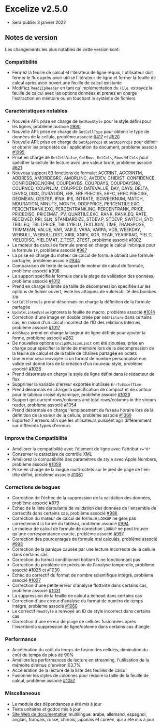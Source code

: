 # Excelize v2.5.0

* Sera publié: 3 janvier 2022

## Notes de version

Les changements les plus notables de cette version sont:

### Compatibilité

* Fermez la feuille de calcul et l'itérateur de ligne requis, l'utilisateur doit fermer le flux après avoir utilisé l'itérateur de ligne et fermer la feuille de calcul après avoir ouvert une feuille de calcul existante
* Modifiez `ReadZipReader` en tant qu'implémentation du `File`, extrayez la feuille de calcul avec les options données et prenez en charge l'extraction en mémoire ou en touchant le système de fichiers

### Caractéristiques notables

* Nouvelle API: prise en charge de `SetRowStyle` pour le style défini pour les lignes, problème associé [#990](https://github.com/xuri/excelize/issues/990)
* Nouvelle API: prise en charge de `GetCellType` pour obtenir le type de données de la cellule, problème associé [#417](https://github.com/xuri/excelize/issues/417) et [#520](https://github.com/xuri/excelize/issues/520)
* Nouvelle API: prise en charge de `SetAppProps` et `GetAppProps` pour définir et obtenir les propriétés de l'application de document, problème associé [#1095](https://github.com/xuri/excelize/issues/1095)
* Prise en charge de `GetCellValue`, `GetRows`, `GetCols`, `Rows` et `Cols` pour spécifier la cellule de lecture avec une valeur brute, problème associé [#621](https://github.com/xuri/excelize/issues/621)
* Nouveau support 83 fonctions de formule: ACCRINT, ACCRINTM, ADDRESS, AMORDEGRC, AMORLINC, AVEDEV, CHIDIST, CONFIDENCE, CONFIDENCE.NORM, COUPDAYBS, COUPDAYS, COUPDAYSNC, COUPNCD, COUPNUM, COUPPCD, DATEVALUE, DAY, DAYS, DELTA, DEVSQ, DISC, DURATION, ERF, ERF.PRECISE, ERFC, ERFC.PRECISE, GEOMEAN, GESTEP, IFNA, IFS, INTRATE, ISOWEEKNUM, MATCH, MDURATION, MINUTE, MONTH, ODDFPRICE, PERCENTILE.EXC, PERCENTRANK.EXC, PERCENTRANK.INC, PERCENTRANK, PRICE, PRICEDISC, PRICEMAT, PV, QUARTILE.EXC, RANK, RANK.EQ, RATE, RECEIVED, RRI, SLN, STANDARDIZE, STDEV.P, STDEVP, SWITCH, SYD, TBILLEQ, TBILLPRICE, TBILLYIELD, TEXTJOIN, TIME, TRANSPOSE, TRIMMEAN, VALUE, VAR, VAR.S, VARA, VARPA, VDB, WEEKDAY, WEIBULL, WEIBULL.DIST, XIRR, XNPV, XOR, YEAR, YEARFRAC, YIELD, YIELDDISC, YIELDMAT, Z.TEST, ZTEST, problème associé [#1002](https://github.com/xuri/excelize/issues/1002)
* Le moteur de calcul de formule prend en charge le calcul imbriqué pour la formule `IF`, problème associé [#987](https://github.com/xuri/excelize/issues/987)
* La prise en charge du moteur de calcul de formule obtient une formule partagée, problème associé [#844](https://github.com/xuri/excelize/issues/844)
* Comparaison de texte de support de moteur de calcul de formule, problème associé [#998](https://github.com/xuri/excelize/issues/998)
* Le support spécifie la formule dans la plage de validation des données, problème associé [#1012](https://github.com/xuri/excelize/issues/1012)
* Prend en charge la limite de taille de décompression spécifiée sur les options de fichier ouvert, évite les attaques de vulnérabilité des bombes zip
* `SetCellFormula` prend désormais en charge la définition de la formule partagée
* `UpdateLinkedValue` ignorera la feuille de macro, problème associé [#1014](https://github.com/xuri/excelize/issues/1014)
* Correction d'une image en double créée par `AddPicture` dans certains cas, en raison d'un calcul incorrect de l'ID des relations internes, problème associé [#1017](https://github.com/xuri/excelize/issues/1017)
* `AddShape` prend en charge la largeur de ligne définie pour ajouter la forme, problème associé [#262](https://github.com/xuri/excelize/issues/262)
* De nouvelles options `UnzipXMLSizeLimit` ont été ajoutées, prise en charge pour spécifier la limite de mémoire lors de la décompression de la feuille de calcul et de la table de chaînes partagée en octets
* Une erreur sera renvoyée si un format de nombre personnalisé non valide est donné lors de la création d'un nouveau style, problème associé [#1028](https://github.com/xuri/excelize/issues/1028)
* Prend désormais en charge le style de ligne défini dans le rédacteur de flux
* Supprimer la variable d'erreur exportée inutilisée `ErrToExcelTime`
* Prend désormais en charge la spécification de compact et de contour pour le tableau croisé dynamique, problème associé [#1029](https://github.com/xuri/excelize/issues/1029)
* Support get current rows/columns and total rows/columns in the stream reader, problème associé [#1054](https://github.com/xuri/excelize/issues/1054)
* Prend désormais en charge l'emplacement du fuseau horaire lors de la définition de la valeur de la cellule, problème associé [#1069](https://github.com/xuri/excelize/issues/1069)
* Exportez 7 erreurs afin que les utilisateurs puissent agir différemment sur différents types d'erreurs

### Improve the Compatibilité

* Améliorer la compatibilité avec l'élément de ligne avec l'attribut `r="0"`
* Conserver le caractère de contrôle XML
* Améliorez la compatibilité des paramètres de style avec Apple Numbers, problème associé [#1059](https://github.com/xuri/excelize/issues/1059)
* Prise en charge de la langue multi-octets sur le pied de page de l'en-tête défini, problème associé [#1061](https://github.com/xuri/excelize/issues/1061)

### Corrections de bogues

* Correction de l'échec de la suppression de la validation des données, problème associé [#979](https://github.com/xuri/excelize/issues/979)
* Échec de la liste déroulante de validation des données de l'ensemble de correctifs dans certains cas, problème associé [#986](https://github.com/xuri/excelize/issues/986)
* Correction du moteur de calcul de formule `LOOKUP` ne gère pas correctement la forme du tableau, problème associé [#994](https://github.com/xuri/excelize/issues/994)
* Le moteur de calcul de formule de correction `LOOKUP` ne peut trouver qu'une correspondance exacte, problème associé [#997](https://github.com/xuri/excelize/issues/997)
* Correction des pourcentages de formule mal calculés, problème associé [#993](https://github.com/xuri/excelize/issues/993)
* Correction de la panique causée par une lecture incorrecte de la cellule dans certains cas
* Correction du format conditionnel bottom N ne fonctionnant pas
* Correction du problème de précision de l'analyse temporelle, problème associé [#1026](https://github.com/xuri/excelize/issues/1026) et [#1030](https://github.com/xuri/excelize/issues/1030)
* Échec du correctif du format de nombre scientifique intégré, problème associé [#1027](https://github.com/xuri/excelize/issues/1027)
* Correction d'une petite erreur d'analyse flottante dans certains cas, problème associé [#1031](https://github.com/xuri/excelize/issues/1031)
* La suppression de la feuille de calcul a échoué dans certains cas
* Correction d'une erreur d'analyse du format de numéro de temps intégré, problème associé [#1060](https://github.com/xuri/excelize/issues/1060)
* Le correctif `NewStyle` a renvoyé un ID de style incorrect dans certains cas
* Correction d'une erreur de plage de cellules fusionnées après l'insertion/la suppression de ligne/colonne dans certains cas d'angle

### Performance

* Accélération du coût du temps de fusion des cellules, diminution du coût du temps de plus de 90%
* Améliore les performances de lecture en streaming, l'utilisation de la mémoire diminue d'environ 93.7%
* Accélération de la lecture de la liste des feuilles de calcul
* Fusionner les styles de colonnes pour réduire la taille de la feuille de calcul, problème associé [#1057](https://github.com/xuri/excelize/issues/1057)

### Miscellaneous

* Le module des dépendances a été mis à jour
* Tests unitaires et godoc mis à jour
* [Site Web de documentation](https://xuri.me/excelize) multilingue: arabe, allemand, espagnol, anglais, français, russe, chinois, japonais et coréen, qui a été mis à jour
